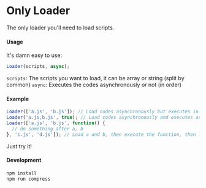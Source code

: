 Only Loader
===========

The only loader you'll need to load scripts.

#### Usage
It's damn easy to use:
```javascript
Loader(scripts, async);
```
`scripts`: The scripts you want to load, it can be array or string (split by common)
`async`: Executes the codes asynchronously or not (in order)

#### Example

```javascript
Loader(['a.js', 'b.js']); // Load codes asynchronously but executes in order
Loader('a.js,b.js', true); // Load codes asynchronously and executes as soon as possible
Loader(['a.js', 'b.js', function() {
  // do something after a, b
}, 'c.js', 'd.js']); // Load a and b, then execute the function, then load c and d
```

Just try it!


#### Development
```bash
npm install
npm run compress
```
